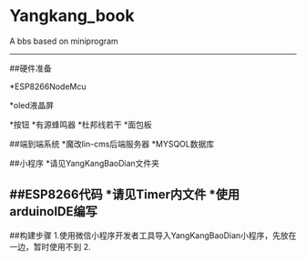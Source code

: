 # **Yangkang_book**
A bbs based on miniprogram

---



##硬件准备

*ESP8266NodeMcu

*oled液晶屏

*按钮
*有源蜂鸣器
*杜邦线若干
*面包板

##端到端系统
*魔改lin-cms后端服务器
*MYSQOL数据库

##小程序
*请见YangKangBaoDian文件夹

##ESP8266代码
*请见Timer内文件
*使用arduinoIDE编写
---

##构建步骤
1.使用微信小程序开发者工具导入YangKangBaoDian小程序，先放在一边，暂时使用不到
2.

